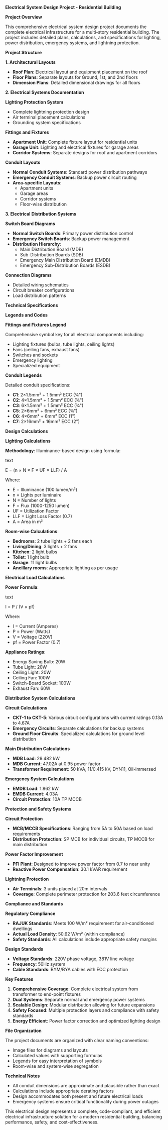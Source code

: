 **Electrical System Design Project - Residential Building**

**Project Overview**

This comprehensive electrical system design project documents the complete electrical infrastructure for a multi-story residential building. The project includes detailed plans, calculations, and specifications for lighting, power distribution, emergency systems, and lightning protection.

**Project Structure**

**1. Architectural Layouts**

- **Roof Plan**: Electrical layout and equipment placement on the roof
- **Floor Plans**: Separate layouts for Ground, 1st, and 2nd floors
- **Dimension Plans**: Detailed dimensional drawings for all floors

**2. Electrical Systems Documentation**

**Lighting Protection System**

- Complete lightning protection design
- Air terminal placement calculations
- Grounding system specifications

**Fittings and Fixtures**

- **Apartment Unit**: Complete fixture layout for residential units
- **Garage Unit**: Lighting and electrical fixtures for garage areas
- **Corridor Systems**: Separate designs for roof and apartment corridors

**Conduit Layouts**

- **Normal Conduit Systems**: Standard power distribution pathways
- **Emergency Conduit Systems**: Backup power circuit routing
- **Area-specific Layouts**:
  - Apartment units
  - Garage areas
  - Corridor systems
  - Floor-wise distribution

**3. Electrical Distribution Systems**

**Switch Board Diagrams**

- **Normal Switch Boards**: Primary power distribution control
- **Emergency Switch Boards**: Backup power management
- **Distribution Hierarchy**:
  - Main Distribution Board (MDB)
  - Sub-Distribution Boards (SDB)
  - Emergency Main Distribution Board (EMDB)
  - Emergency Sub-Distribution Boards (ESDB)

**Connection Diagrams**

- Detailed wiring schematics
- Circuit breaker configurations
- Load distribution patterns

**Technical Specifications**

**Legends and Codes**

**Fittings and Fixtures Legend**

Comprehensive symbol key for all electrical components including:

- Lighting fixtures (bulbs, tube lights, ceiling lights)
- Fans (ceiling fans, exhaust fans)
- Switches and sockets
- Emergency lighting
- Specialized equipment

**Conduit Legends**

Detailed conduit specifications:

- **C1**: 2×1.5mm² + 1.5mm² ECC (¾")
- **C2**: 4×1.5mm² + 1.5mm² ECC (¾")
- **C3**: 6×1.5mm² + 1.5mm² ECC (¾")
- **C5**: 2×6mm² + 6mm² ECC (¾")
- **C6**: 4×6mm² + 6mm² ECC (1")
- **C7**: 2×16mm² + 16mm² ECC (2")

**Design Calculations**

**Lighting Calculations**

**Methodology**: Illuminance-based design using formula:

text

E = (n × N × F × UF × LLF) / A

Where:

- E = Illuminance (100 lumen/m²)
- n = Lights per luminaire
- N = Number of lights
- F = Flux (1000-1250 lumen)
- UF = Utilization Factor
- LLF = Light Loss Factor (0.7)
- A = Area in m²

**Room-wise Calculations**:

- **Bedrooms**: 2 tube lights + 2 fans each
- **Living/Dining**: 3 lights + 2 fans
- **Kitchen**: 2 light bulbs
- **Toilet**: 1 light bulb
- **Garage**: 11 light bulbs
- **Ancillary rooms**: Appropriate lighting as per usage

**Electrical Load Calculations**

**Power Formula**:

text

I = P / (V × pf)

Where:

- I = Current (Amperes)
- P = Power (Watts)
- V = Voltage (220V)
- pf = Power Factor (0.7)

**Appliance Ratings**:

- Energy Saving Bulb: 20W
- Tube Light: 20W
- Ceiling Light: 20W
- Ceiling Fan: 100W
- Switch-Board Socket: 100W
- Exhaust Fan: 60W

**Distribution System Calculations**

**Circuit Calculations**

- **CKT-1 to CKT-5**: Various circuit configurations with current ratings 0.13A to 4.67A
- **Emergency Circuits**: Separate calculations for backup systems
- **Ground Floor Circuits**: Specialized calculations for ground level distribution

**Main Distribution Calculations**

- **MDB Load**: 29.482 kW
- **MDB Current**: 47.02A at 0.95 power factor
- **Transformer Requirement**: 50 kVA, 11/0.415 kV, DYN11, Oil-immersed

**Emergency System Calculations**

- **EMDB Load**: 1.862 kW
- **EMDB Current**: 4.03A
- **Circuit Protection**: 10A TP MCCB

**Protection and Safety Systems**

**Circuit Protection**

- **MCB/MCCB Specifications**: Ranging from 5A to 50A based on load requirements
- **Distribution Protection**: SP MCB for individual circuits, TP MCCB for main distribution

**Power Factor Improvement**

- **PFI Plant**: Designed to improve power factor from 0.7 to near unity
- **Reactive Power Compensation**: 30.1 kVAR requirement

**Lightning Protection**

- **Air Terminals**: 3 units placed at 20m intervals
- **Coverage**: Complete perimeter protection for 203.6 feet circumference

**Compliance and Standards**

**Regulatory Compliance**

- **RAJUK Standards**: Meets 100 W/m² requirement for air-conditioned dwellings
- **Actual Load Density**: 50.62 W/m² (within compliance)
- **Safety Standards**: All calculations include appropriate safety margins

**Design Standards**

- **Voltage Standards**: 220V phase voltage, 381V line voltage
- **Frequency**: 50Hz system
- **Cable Standards**: BYM/BYA cables with ECC protection

**Key Features**

1. **Comprehensive Coverage**: Complete electrical system from transformer to end-point fixtures
1. **Dual Systems**: Separate normal and emergency power systems
1. **Scalable Design**: Modular distribution allowing for future expansions
1. **Safety Focused**: Multiple protection layers and compliance with safety standards
1. **Energy Efficient**: Power factor correction and optimized lighting design

**File Organization**

The project documents are organized with clear naming conventions:

- Image files for diagrams and layouts
- Calculated values with supporting formulas
- Legends for easy interpretation of symbols
- Room-wise and system-wise segregation

**Technical Notes**

- All conduit dimensions are approximate and plausible rather than exact
- Calculations include appropriate derating factors
- Design accommodates both present and future electrical loads
- Emergency systems ensure critical functionality during power outages

This electrical design represents a complete, code-compliant, and efficient electrical infrastructure solution for a modern residential building, balancing performance, safety, and cost-effectiveness.

